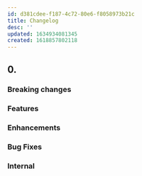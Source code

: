 ```yaml
---
id: d381cdee-f187-4c72-80e6-f8058973b21c
title: Changelog
desc: ''
updated: 1634934081345
created: 1618857802118
---
```


## 0.

### Breaking changes

### Features

### Enhancements

### Bug Fixes

### Internal
